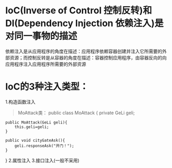 # IoC(Inverse of Control 控制反转)和DI(Dependency Injection 依赖注入)是对同一事物的描述
依赖注入是从应用程序的角度在描述：应用程序依赖容器创建并注入它所需要的外部资源；而控制反转是从容器的角度在描述：容器控制应用程序，由容器反向的向应用程序注入应用程序所需要的外部资源
# IoC的3种注入类型：
1.构造函数注入
> MoAttack类：
public class MoAttack {
	private GeLi geli;

	public MoAttack(GeLi geli){
		this.geli=geli;
	}

	public void cityGateAsk(){
		geli.responseAsk("开门！");
	}
}
2.属性注入
3.接口注入(一般不采用)